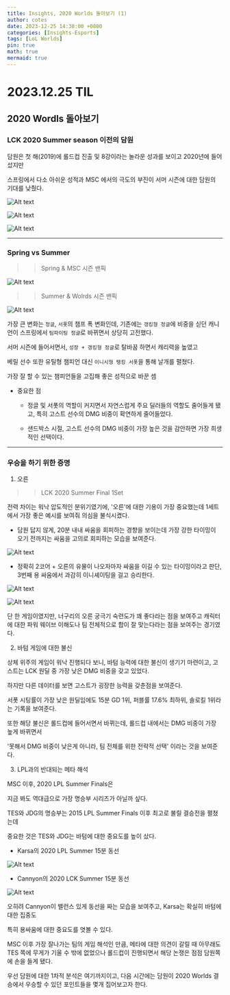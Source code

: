 ```yaml
---
title: Insights, 2020 Worlds 돌아보기 (1)
author: cotes
date: 2023-12-25 14:30:00 +0800
categories: [Insights-Esports]
tags: [LoL Worlds]
pin: true
math: true
mermaid: true
---
```


# 2023.12.25 TIL

## 2020 Wordls 돌아보기

### LCK 2020 Summer season 이전의 담원

담원은 첫 해(2019)에 롤드컵 진출 및 8강이라는 놀라운 성과를 보이고 2020년에 들어섰지만

스프링에서 다소 아쉬운 성적과 MSC 에서의 극도의 부진이 서머 시즌에 대한 담원의 기대를 낮췄다.

![Alt text](https://raw.githubusercontent.com/kim5606/kim5606.github.io/main/_posts/20_담원1.png)

![Alt text](https://raw.githubusercontent.com/kim5606/kim5606.github.io/main/_posts/21_담원2.png)

![Alt text](https://raw.githubusercontent.com/kim5606/kim5606.github.io/main/_posts/22_담원3.png)

---

### Spring vs Summer

> > Spring & MSC 시즌 밴픽

![Alt text](https://raw.githubusercontent.com/kim5606/kim5606.github.io/main/_posts/image.png)

> > Summer & Wolrds 시즌 밴픽

![Alt text](https://raw.githubusercontent.com/kim5606/kim5606.github.io/main/_posts/image-1.png)

가장 큰 변화는 `정글`, `서폿`의 챔프 폭 변화인데,
기존에는 `갱킹형 정글`에 비중을 싣던 캐니언이
스프링에서 `팀파이팅 정글`로 바뀌면서 상당히 고전했다.

서머 시즌에 들어서면서, `성장 + 갱킹형 정글`로 탈바꿈 하면서 캐리력을 높였고

베릴 선수 또한 유틸형 챔피언 대신 `이니시형 탱킹 서폿`을 통해 날개를 펼쳤다.

가장 잘 할 수 있는 챔피언들을 고집해 좋은 성적으로 바꾼 셈

- 중요한 점

  - 정글 및 서폿의 역할이 커지면서 자연스럽게 주요 딜러들의 역할도 줄어들게 됐고, 특히 고스트 선수의 DMG 비중이 확연하게 줄어들었다.

  - 샌드박스 시절, 고스트 선수의 DMG 비중이 가장 높은 것을 감안하면 가장 희생적인 선택이다.

---

### 우승을 하기 위한 증명

1. 오른

> > LCK 2020 Summer Final 1Set

전력 차이는 워낙 압도적인 분위기였기에, '오른'에 대한 기용이 가장 중요했는데 1세트에서 가장 좋은 예시를 보여줘 의심을 불식시켰다.

- 담원 답지 않게, 20분 내내 싸움을 회피하는 경향을 보이는데 가장 강한 타이밍이 오기 전까지는 싸움을 고의로 회피하는 모습을 보여준다.

![Alt text](https://raw.githubusercontent.com/kim5606/kim5606.github.io/main/_posts/image-2.png)

- 정확히 2코어 + 오른의 유물이 나오자마자 싸움을 이길 수 있는 타이밍이라고 판단, 3번째 용 싸움에서 과감히 이니셰이팅을 걸고 승리한다.

![Alt text](https://raw.githubusercontent.com/kim5606/kim5606.github.io/main/_posts/image-3.png)

![Alt text](https://raw.githubusercontent.com/kim5606/kim5606.github.io/main/_posts/image-4.png)

단 한 게임이였지만, 너구리의 오른 궁극기 숙련도가 꽤 좋다라는 점을 보여주고 캐릭터에 대한
파워 웨이브 이해도나 팀 전체적으로 합이 잘 맞는다라는 점을 보여주는 경기였다.

2. 바텀 게임에 대한 불신

상체 위주의 게임이 워낙 진행되다 보니, 바텀 능력에 대한 불신이 생기기 마련이고, 고스트는 LCK 원딜 중 가장 낮은 DMG 비중을 갖고 있었다.

하지만 다른 데이터를 보면 고스트가 굉장한 능력을 갖춘점을 보여준다.

서폿 시팅률이 가장 낮은 원딜임에도 15분 GD 1위, 퍼블률 17.6% 최하위, 솔로킬 1위라는 기록을 보여준다.

또한 해당 불신은 롤드컵에 들어서면서 바뀌는데, 롤드컵 내에서는 DMG 비중이 가장 높게 바뀌면서

'못해서 DMG 비중이 낮은게 아니라, 팀 전체를 위한 전략적 선택' 이라는 것을 보여준다.

3. LPL과의 반대되는 메타 해석

MSC 이후, 2020 LPL Summer Finals은

지금 봐도 역대급으로 가장 명승부 시리즈가 아닐까 싶다.

TES와 JDG의 명승부는 2015 LPL Summer Finals 이후 최고로 불릴 결승전을 펼쳤는데

중요한 것은 TES와 JDG는 바텀에 대한 중요도를 높이 샀다.

- Karsa의 2020 LPL Summer 15분 동선

![Alt text](https://raw.githubusercontent.com/kim5606/kim5606.github.io/main/_posts/image-7.png)

- Cannyon의 2020 LCK Summer 15분 동선

![Alt text](https://raw.githubusercontent.com/kim5606/kim5606.github.io/main/_posts/image-8.png)

오히려 Cannyon이 밸런스 있게 동선을 짜는 모습을 보여주고, Karsa는 확실히 바텀에 대한 집중도

특히 용싸움에 대한 중요도를 엿볼 수 있다.

MSC 이후 가장 잘나가는 팀의 게임 해석인 만큼, 메타에 대한 의견이 갈릴 때 아무래도 TES 쪽에 무게가 기울 수 밖에 없었으나
롤드컵이 진행되면서 해당 논쟁은 점점 담원쪽에 손을 들게 됐다.

우선 담원에 대한 1차적 분석은 여기까지이고, 다음 시간에는 담원이 2020 Worlds 결승에서 우승할 수 있던 포인트들을 몇개 집어보고자 한다.
